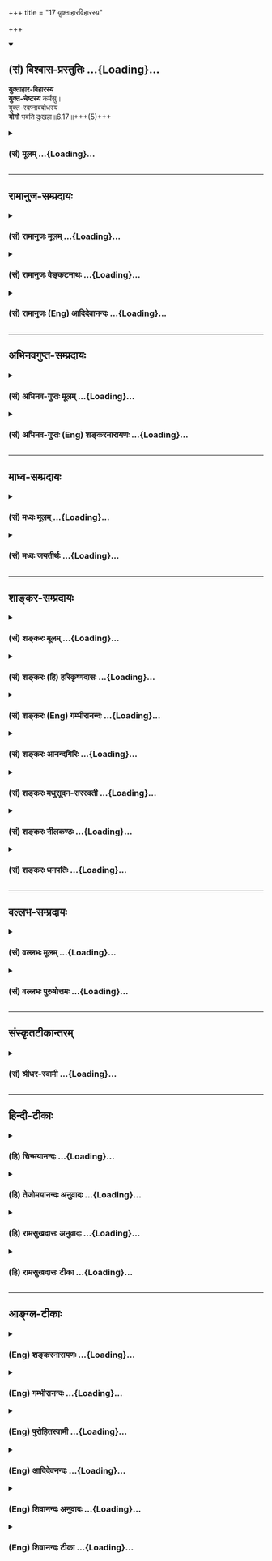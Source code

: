 +++
title = "17 युक्ताहारविहारस्य"

+++
<div class="js_include" newlevelforh1="2" title="(सं) विश्वास-प्रस्तुतिः" unfilled url="/purANam_vaiShNavam/mahAbhAratam/06-bhIShma-parva/03-bhagavad-gItA-parva/saMskRtam/vishvAsa-prastutiH/06_Atma-saMyama-yogaH_a/17_yuktAhAravihArasy.md">
<details open><summary><h2>(सं) विश्वास-प्रस्तुतिः ...{Loading}...</h2></summary>

**युक्ताहार-विहारस्य**  
**युक्त-चेष्टस्य** कर्मसु।  
युक्त-स्वप्नावबोधस्य  
**योगो** भवति दुःखहा॥6.17॥+++(5)+++
</details>
</div>
<div class="js_include collapsed" newlevelforh1="3" title="(सं) मूलम्" unfilled url="/purANam_vaiShNavam/mahAbhAratam/06-bhIShma-parva/03-bhagavad-gItA-parva/saMskRtam/mUlam/06_Atma-saMyama-yogaH_a/17_yuktAhAravihArasy.md">
<details><summary><h3>(सं) मूलम् ...{Loading}...</h3></summary>

युक्ताहारविहारस्य युक्तचेष्टस्य कर्मसु।  
युक्तस्वप्नावबोधस्य योगो भवति दुःखहा।।6.17।।
</details>
</div>


_________________
## रामानुज-सम्प्रदायः
<div class="js_include collapsed" newlevelforh1="3" title="(सं) रामानुजः मूलम्" unfilled url="/purANam_vaiShNavam/mahAbhAratam/06-bhIShma-parva/03-bhagavad-gItA-parva/saMskRtam/rAmAnujaH/mUlam/06_Atma-saMyama-yogaH_a/17_yuktAhAravihArasy.md">
<details><summary><h3>(सं) रामानुजः मूलम् ...{Loading}...</h3></summary>

।।6.17।। मिता**हारविहारस्य** मितायासस्य मित**स्वप्नावबोधस्य**
सकल**दुःखहा** बन्धनाशनो **योगः** संपन्नो **भवति।**

</details>
</div>
<div class="js_include collapsed" newlevelforh1="3" title="(सं) रामानुजः वेङ्कटनाथः" unfilled url="/purANam_vaiShNavam/mahAbhAratam/06-bhIShma-parva/03-bhagavad-gItA-parva/saMskRtam/rAmAnujaH/venkaTanAthaH/06_Atma-saMyama-yogaH_a/17_yuktAhAravihArasy.md">
<details><summary><h3>(सं) रामानुजः वेङ्कटनाथः ...{Loading}...</h3></summary>

।। 6.17उचितदेशप्रभृति परमात्मचिन्तनपर्यन्तं ह्यत्र योगोपकरणमेव
अतःअन्यदपीत्युक्तम्। योगोपकरणं योगोपकारकम्।
अत्यशनादेर्योगविरोधित्वंनात्यश्नतः इति श्लोकस्यार्थः। मिताहारादेस्तु
योगोपयुक्तत्वंयुक्ताहार इति श्लोकेनोच्यत इति व्यतिरेकतोऽन्वयतश्च एक
एवार्थः स्थिरीक्रियत इति विभागमभिप्रेत्याह अत्यशनेति। युक्ताहार इति
श्लोके विहारायासयोरपि उक्तत्वात् पूर्वत्रापि हि तावभिप्रेताविति
दर्शयितुंअतिविहाराविहारावत्यायासानायासावित्युक्तम्। जाग्रतः
इत्यत्राप्यतिरनुषञ्जनीयः।
पूर्वश्लोकोक्तातिशब्दप्रतियोगिकत्वाद्युक्तशब्दो मितपर
इत्यभिप्रायेणमिताहारेत्यादिकमुक्तम्। श्रूयते हि यद्ध्यात्मसम्मितमन्नं
तदवति तन्न हिनस्ति तद्यत्कनीयो न तदवति इति। स्मरन्ति चउदरस्यार्धमन्नस्य
तृतीयमुदकस्य तु। वायोः सच्चरणार्थं तु चतुर्थमवशेषयेत् इति। अतो
न्यूनाधिकादिसमस्तदोषराहित्यं युक्तशब्देनाभिप्रेतम्। द्वन्द्वात्पूर्वमपि
परमिव प्रत्येकमन्वेतव्यम्। विहारशब्दः सञ्चारपरः
तन्द्रीपरिहारार्थविनोदपरो वा। पारिशेष्यादौचित्याच्च चेष्टाशब्दार्थोऽत्र
श्रमहेतुरायासः। दुःखशब्दासङ्कोचाद्योगसामर्थ्याच्चसकलेति विशेषितम्।
तत्फलितमाह बन्धनाशन इति। एवंविधस्य योगो दुःखहा भवतीत्यन्वये योगस्य
पूर्वसिद्धताभ्रमः स्यात् तद्वयदासायसम्पन्नो भवतीत्युक्तम्।  
  

</details>
</div>
<div class="js_include collapsed" newlevelforh1="3" title="(सं) रामानुजः (Eng) आदिदेवानन्दः" unfilled url="/purANam_vaiShNavam/mahAbhAratam/06-bhIShma-parva/03-bhagavad-gItA-parva/saMskRtam/rAmAnujaH/english/AdidevAnandaH/06_Atma-saMyama-yogaH_a/17_yuktAhAravihArasy.md">
<details><summary><h3>(सं) रामानुजः (Eng) आदिदेवानन्दः ...{Loading}...</h3></summary>

6.17 The 'yoga which destroys all sorrows,' i.e., unties bondages, is successfully practised by him who is temperate in eating and recreation,
temperate in exertion, and temperate in sleep and vigil.

</details>
</div>


_________________
## अभिनवगुप्त-सम्प्रदायः
<div class="js_include collapsed" newlevelforh1="3" title="(सं) अभिनव-गुप्तः मूलम्" unfilled url="/purANam_vaiShNavam/mahAbhAratam/06-bhIShma-parva/03-bhagavad-gItA-parva/saMskRtam/abhinava-guptaH/mUlam/06_Atma-saMyama-yogaH_a/17_yuktAhAravihArasy.md">
<details><summary><h3>(सं) अभिनव-गुप्तः मूलम् ...{Loading}...</h3></summary>

।।6.16 6.17।। योगोऽस्तीति। युक्ताहारेति। आहारेषु +++(N योऽपि आहारेषु)+++
आह्रियमाणेषु विषयेषु +++(omits विषयेषु)+++। विहारः उपभोगाय प्रवृत्तिः +++(SK [n]
उपयोगाय प्रवृत्तिः)+++। तस्याश्च युक्तत्वं
नात्यन्तासक्तिर्नात्यन्तपरिवर्जनम्। एवं सर्वत्र। शिष्टं स्पष्टम्। जागरत
इत्यादि मुनेः प्रमाणत्वात्+++(N जाग्रत इति मनःप्रमाणत्वात्)+++ वेदवत्।
एवमन्यत्रापि।

</details>
</div>
<div class="js_include collapsed" newlevelforh1="3" title="(सं) अभिनव-गुप्तः (Eng) शङ्करनारायणः" unfilled url="/purANam_vaiShNavam/mahAbhAratam/06-bhIShma-parva/03-bhagavad-gItA-parva/saMskRtam/abhinava-guptaH/english/shankaranArAyaNaH/06_Atma-saMyama-yogaH_a/17_yuktAhAravihArasy.md">
<details><summary><h3>(सं) अभिनव-गुप्तः (Eng) शङ्करनारायणः ...{Loading}...</h3></summary>

6.16-17 Yogosti etc. Yuktahara etc. For foods : for sense-objects that
are being brought \[by sense-organs\]. Effort : activity for enjoying
\[them\]. Its appropriateness is neither to have unlimited indulgence,
nor to have unlimited abstention. The same is in all cases. The rest
\[of the text\] is clear. On the authority of the Sage \[Vyasa\], the
form jagaratah etc. \[may be viewed correct\] as those in the Vedic
literature. The same is in other similar instances also.

</details>
</div>


_________________
## माध्व-सम्प्रदायः
<div class="js_include collapsed" newlevelforh1="3" title="(सं) मध्वः मूलम्" unfilled url="/purANam_vaiShNavam/mahAbhAratam/06-bhIShma-parva/03-bhagavad-gItA-parva/saMskRtam/madhvaH/mUlam/06_Atma-saMyama-yogaH_a/17_yuktAhAravihArasy.md">
<details><summary><h3>(सं) मध्वः मूलम् ...{Loading}...</h3></summary>

।।6.17।। युक्ताहारविहारस्य सोपायाहारादेः। यावता श्रमाद्यभावो भवति
तावदाहारादेरित्यर्थः।

</details>
</div>
<div class="js_include collapsed" newlevelforh1="3" title="(सं) मध्वः जयतीर्थः" unfilled url="/purANam_vaiShNavam/mahAbhAratam/06-bhIShma-parva/03-bhagavad-gItA-parva/saMskRtam/madhvaH/jayatIrthaH/06_Atma-saMyama-yogaH_a/17_yuktAhAravihArasy.md">
<details><summary><h3>(सं) मध्वः जयतीर्थः ...{Loading}...</h3></summary>

।।6.16 6.17।। न चैकान्तमनश्नतः ৷৷. जाग्रतो नैव च इति
युञ्जानस्यानशनजागरणनिषेधः क्रियते स सर्वविषय इति प्रतीतिनिरासायार्थमाह
**अनशनादि**ति। कुतः इत्यतः शक्तस्य तद्विधानादित्याह **उक्तं ही**ति।
आमीलिताक्ष ईषन्निमीलिताक्षः शक्तस्त्विति सम्बन्धः। आहारादीनां केन
युक्तत्वं इत्यत आह **युक्ते**ति। उपायः समाधिः। समाधिर्हि धात्वर्थः।
तद्वत्ता च प्रत्ययार्थः। अतः सोपायेत्युक्तम्। आहारादेः सोपायत्वं नाम
कीदृशं इत्यत आह **यावते**ति। आदिपदेनेन्द्रियोत्सेकालस्यादेः सङ्ग्रहः।
उपायेन साहित्यं नाम तदविरोधित्वम्। तच्चैवम्भूतमित्यर्थः।

</details>
</div>


_________________
## शाङ्कर-सम्प्रदायः
<div class="js_include collapsed" newlevelforh1="3" title="(सं) शङ्करः मूलम्" unfilled url="/purANam_vaiShNavam/mahAbhAratam/06-bhIShma-parva/03-bhagavad-gItA-parva/saMskRtam/shankaraH/mUlam/06_Atma-saMyama-yogaH_a/17_yuktAhAravihArasy.md">
<details><summary><h3>(सं) शङ्करः मूलम् ...{Loading}...</h3></summary>

।।6.17।। **युक्ताहारविहारस्य** आह्रियते इति आहारः अन्नम् विहरणं विहारः
पादक्रमः तौ युक्तौ नियतपरिमाणौ यस्य सः युक्ताहारविहारः तस्य तथा
**युक्तचेष्टस्य** युक्ता नियता चेष्टा यस्य **कर्मसु** तस्य तथा
**युक्तस्वप्नावबोधस्य** युक्तौ स्वप्नश्च अवबोधश्च तौनियतकालौ यस्य तस्य
युक्त्ताहारविहारस्य युक्त्तचेष्टस्य कर्मसु युक्त्तस्वप्नावबोधस्य योगिनो
**योगो भवति दुःखहा** दुःखानि सर्वाणि हन्तीति दुःखहा सर्वसंसारदुःखक्षयकृत
योगः भवतीत्यर्थः।। अथ अधुना कदा युक्तो भवति इत्युच्यते

</details>
</div>
<div class="js_include collapsed" newlevelforh1="3" title="(सं) शङ्करः (हि) हरिकृष्णदासः" unfilled url="/purANam_vaiShNavam/mahAbhAratam/06-bhIShma-parva/03-bhagavad-gItA-parva/saMskRtam/shankaraH/hindI/harikRShNadAsaH/06_Atma-saMyama-yogaH_a/17_yuktAhAravihArasy.md">
<details><summary><h3>(सं) शङ्करः (हि) हरिकृष्णदासः ...{Loading}...</h3></summary>

।।6.17।। तो फिर योग कैसे सिद्ध होता है सो कहते हैं जो खाया जाय वह आहार
अर्थात् अन्न और चलनाफिरनारूप जो पैरोंकी क्रिया है वह विहार यह दोनों
जिसके नियमित परिमाणसे होते हैं और कर्मोंमें जिसकी चेष्टा नियमित परमाणसे
होती है जिसका सोना और जागना नियतकालमें यथायोग्य होता है ऐसे यथायोग्य
आहारविहारवाले और कर्मोंमें यथायोग्य चेष्टा करनेवाले तथा यथायोग्य सोने और
जागनेवाले योगीका दुःखनाशक योग सिद्ध हो जाता है। सब दुःखोंको हरनेवालेका
नाम दुःखहा है। ऐसा सब संसाररूप दुःखोंका नाश करनेवाला योग ( उस योगीका )
सिद्ध होता है यह अभिप्राय है।

</details>
</div>
<div class="js_include collapsed" newlevelforh1="3" title="(सं) शङ्करः (Eng) गम्भीरानन्दः" unfilled url="/purANam_vaiShNavam/mahAbhAratam/06-bhIShma-parva/03-bhagavad-gItA-parva/saMskRtam/shankaraH/english/gambhIrAnandaH/06_Atma-saMyama-yogaH_a/17_yuktAhAravihArasy.md">
<details><summary><h3>(सं) शङ्करः (Eng) गम्भीरानन्दः ...{Loading}...</h3></summary>

6.17 Yogah bhavati, Yoga becomes; duhkha-ha, a destroyer of sorrow-that
which destroys (hanti) all sorrows (duhkhani)-, i.e., Yoga destroys all
worldly sorrows; yukta-ahara-viharasya, of one whose eating and
movements are regulated- ahara (lit. food) means all that is gathered
in, \[According to the Commentator, ahara, which also means food,
includes mental 'food as well. See Ch. 7.26.2.-Tr.\] and vihara means
moving about, walking; one for whom these two are regulated (yukta) is
yukta-ahara-vihara-; and also yukta-cestasya, of one whose effort
(cesta) is moderate (yukta); karmasu, in works; similarly,
yukta-svapna-avabodhasya, of one whose sleep (svapna) and wakefulness
(avabodha) are temperate (yukta), have regulated periods. To him whose
eating and movements are regulated, whose effort in work is moderate,
whose sleep and wakefulness are temperate, Yoga becomes a destroyer of
sorrows. When does a man become concentrated; That is being presently
stated:

</details>
</div>
<div class="js_include collapsed" newlevelforh1="3" title="(सं) शङ्करः आनन्दगिरिः" unfilled url="/purANam_vaiShNavam/mahAbhAratam/06-bhIShma-parva/03-bhagavad-gItA-parva/saMskRtam/shankaraH/AnandagiriH/06_Atma-saMyama-yogaH_a/17_yuktAhAravihArasy.md">
<details><summary><h3>(सं) शङ्करः आनन्दगिरिः ...{Loading}...</h3></summary>

।।6.17।। आहारनिद्रादिनियमविरहिणो योगव्यतिरेकमुक्त्वा तन्नियमवतो
योगान्वयमन्वाचष्टे **कथं पुनरित्यादिना।** अन्नस्य
नियतत्वमर्धमशनस्येत्यादि विहारस्य नियतत्वं योजनान्न परं गच्छेदित्यादि
कर्मसु चेष्टाया नियतत्वं वाङ्नियमादि रात्रौ प्रथमतो दशघटिकापरिमिते काले
जागरणं मध्यतः स्वपनं पुनरपि दशघटिकापरिमिते जागरणमिति
स्वप्नावबोधयोर्नियतकालत्वम्। एवं प्रयतमानस्य योगिनो भवतो योगस्यफलमाह
**दुःखहेति।** सर्वाणीत्याध्यात्मिकादिभेदभिन्नानीत्यर्थः।
यथोक्तयोगमन्तरेणापि स्वप्नादौ दुःखनिवृत्तिरस्तीति विशिनष्टि **सर्वेति।**
विशुद्धविज्ञानद्वारेति शेषः।

</details>
</div>
<div class="js_include collapsed" newlevelforh1="3" title="(सं) शङ्करः मधुसूदन-सरस्वती" unfilled url="/purANam_vaiShNavam/mahAbhAratam/06-bhIShma-parva/03-bhagavad-gItA-parva/saMskRtam/shankaraH/madhusUdana-sarasvatI/06_Atma-saMyama-yogaH_a/17_yuktAhAravihArasy.md">
<details><summary><h3>(सं) शङ्करः मधुसूदन-सरस्वती ...{Loading}...</h3></summary>

।।6.17।। एवमाहारादिनियमविरहिणो योगव्यतिरेकमुक्त्वा तन्नियमवतो योगान्वयमाह
आह्नियत इत्याहारोऽन्नं विहरणं विहारः पादश्रमः तौ युक्तौ नियतपरिमाणौ
यस्य। तथाऽन्येष्वपि प्रणवजपोपनिषदावर्तनादिषु कर्मसु युक्ता नियतकाला
चेष्टा यस्य तथा स्वप्नो निद्रा अवबोधो जागरणं तौ युक्तौ नियतकालौ यस्य
तस्य योगो भवति साधनपाटवात्समाधिः सिध्यति नान्यस्य। एवं प्रयत्नविशेषेण
संपादितो योगः किंफल इति तत्राह दुःखहेति।
सर्वसंसारदुःखकारणाविद्योन्मूलनहेतुब्रह्मविद्योत्पादकत्वात्समूलसर्वदुःखनिवृत्तिहेतुरित्यर्थः।
अत्राहारस्य नियतत्वम्अर्धमशनस्य सव्यञ्जनस्य तृतीयमुदकस्य तु। वायोः
संचरणार्थं तु चतुर्थमवशेषयेत्।। इत्यादि प्रागुक्तम्। विहारस्य
नियतत्वंयोजनान्न परं गच्छेत् इत्यादि। कर्मसु चेष्टाया नियतत्वं
वागादिचापलपरित्यागः। रात्रेर्विभागत्रयं कृत्वा प्रथमान्त्ययोर्जागरणं
मध्ये स्वपनमिति स्वप्नावबोधयोर्नियतकालत्वम्। एवमन्येऽपि योगशास्त्रोक्ता
नियमा द्रष्टव्याः।

</details>
</div>
<div class="js_include collapsed" newlevelforh1="3" title="(सं) शङ्करः नीलकण्ठः" unfilled url="/purANam_vaiShNavam/mahAbhAratam/06-bhIShma-parva/03-bhagavad-gItA-parva/saMskRtam/shankaraH/nIlakaNThaH/06_Atma-saMyama-yogaH_a/17_yuktAhAravihArasy.md">
<details><summary><h3>(सं) शङ्करः नीलकण्ठः ...{Loading}...</h3></summary>

।।6.17।। युक्ताः परिमिता आहारादयो यस्य स तथा।

</details>
</div>
<div class="js_include collapsed" newlevelforh1="3" title="(सं) शङ्करः धनपतिः" unfilled url="/purANam_vaiShNavam/mahAbhAratam/06-bhIShma-parva/03-bhagavad-gItA-parva/saMskRtam/shankaraH/dhanapatiH/06_Atma-saMyama-yogaH_a/17_yuktAhAravihArasy.md">
<details><summary><h3>(सं) शङ्करः धनपतिः ...{Loading}...</h3></summary>

।।6.17।। अन्वयमाह **युक्तेति।** आह्वियत इत्याहारः अन्नं विहरणं विहारः
पादकमस्तौ युक्तौ नियतपरिमाणौ यस्यान्नस्य युक्तत्वमुक्तमेव पादक्रमस्य
नियतत्वं तु योजनान्न परं गच्छेदित्युक्तरुपम्। तथा कर्मस्वितरव्यापारेषु
युक्ता नियता चेष्टा यस्य सः तथा युक्तौ स्वप्नाबोधौ निद्राजागरौ
रात्रेराद्यन्तभागयोर्जागरो मध्ये निद्रेत्येवं नियतकालौ यस्य तस्य योगिनो
योगो दुःखहा ज्ञानप्राप्त्या सर्वानर्थमूलभूताविद्यानिवृत्त्या
सर्वसंसारदुःखक्षयकृद्भवतीत्यर्थः।

</details>
</div>


_________________
## वल्लभ-सम्प्रदायः
<div class="js_include collapsed" newlevelforh1="3" title="(सं) वल्लभः मूलम्" unfilled url="/purANam_vaiShNavam/mahAbhAratam/06-bhIShma-parva/03-bhagavad-gItA-parva/saMskRtam/vallabhaH/mUlam/06_Atma-saMyama-yogaH_a/17_yuktAhAravihArasy.md">
<details><summary><h3>(सं) वल्लभः मूलम् ...{Loading}...</h3></summary>

।।6.16 6.17।। तमेव परावृत्त्या द्रढयति नात्यश्नत इति स्पष्टम्। किन्तु
युक्ताहारविहारस्य योगो दुःखहा भवति।

</details>
</div>
<div class="js_include collapsed" newlevelforh1="3" title="(सं) वल्लभः पुरुषोत्तमः" unfilled url="/purANam_vaiShNavam/mahAbhAratam/06-bhIShma-parva/03-bhagavad-gItA-parva/saMskRtam/vallabhaH/puruShottamaH/06_Atma-saMyama-yogaH_a/17_yuktAhAravihArasy.md">
<details><summary><h3>(सं) वल्लभः पुरुषोत्तमः ...{Loading}...</h3></summary>

  
  
।।6.17।। यत एतादृशस्य योगो न भवतीत्यतो यथा योगसिद्धिः स्यात्तथोपायमाह
युक्ताहारेति। युक्त आहारो विहारश्च यस्य भगवत्सेवार्थदेहपोषार्थं प्रसादं
भुञ्जानस्य भगवत्सेवार्थानुकरणात्मककर्मसु प्रातरारभ्य स्नापानकादिरूपेषु
नियुक्ता भगवदर्थैकरूपा चेष्टा यस्य युक्तौ स्वप्नावबोधौ
भगवद्विश्रामोत्तरक्षणे सेवायां देहालस्यनिवारणार्थं स्वापः
सेवासामग्रीसम्पादनादिष्ववबोधः एतादृशौ तौ यस्य। तस्य योगो भावात्मको
मत्सङ्गात्मको दुःखहा तद्भावाभावतापादिहर्ता भवतीत्यर्थः।  
  

</details>
</div>


_________________
## संस्कृतटीकान्तरम्
<div class="js_include collapsed" newlevelforh1="3" title="(सं) श्रीधर-स्वामी" unfilled url="/purANam_vaiShNavam/mahAbhAratam/06-bhIShma-parva/03-bhagavad-gItA-parva/saMskRtam/shrIdhara-svAmI/06_Atma-saMyama-yogaH_a/17_yuktAhAravihArasy.md">
<details><summary><h3>(सं) श्रीधर-स्वामी ...{Loading}...</h3></summary>

।।6.17।। तर्हि कथंभूतस्य योगो भवतीत्यत आह **युक्तेति।** युक्तो नियत आहारो
विहारश्च गतिर्यस्य कर्मसु कार्येषु युक्ता नियतैव चेष्टा यस्य युक्तौ
नियतौ स्वप्नावबोधौ निद्राजागरौ यस्य तस्य दुःखनिवर्तको योगो भवति सिध्यति।

</details>
</div>


_________________
## हिन्दी-टीकाः
<div class="js_include collapsed" newlevelforh1="3" title="(हि) चिन्मयानन्दः" unfilled url="/purANam_vaiShNavam/mahAbhAratam/06-bhIShma-parva/03-bhagavad-gItA-parva/hindI/chinmayAnandaH/06_Atma-saMyama-yogaH_a/17_yuktAhAravihArasy.md">
<details><summary><h3>(हि) चिन्मयानन्दः ...{Loading}...</h3></summary>

।।6.17।। इस श्लोक में वर्णित नियमों का जीवन में पालन करने से ध्यान का
अभ्यास सहज सुलभ हो जाता है। आहारविहारादि में संयम रखने पर भगवान् विशेष
बल देते हैं। आत्मसंयम के श्रेष्ठ जीवन का वर्णन करने में जिन शब्दों का
प्रयोग किया गया है उनका भाव गम्भीर है और अर्थ व्यापक। साधारणत साधक
निस्वार्थ कर्म को यह समझ कर अपनाते हैं कि यह कर्मपालन ही उन्हें
आध्यात्मिक जीवन की योग्यता प्रदान करेगा। मुझे ऐसे अनेक साधक मिले हैं जो
अपने ही प्रारम्भ किये गये कर्मों में इतना अधिक उलझ गये हैं कि वे उनसे
बाहर निकल ही नहीं पाते। इस प्रकार स्वनिर्मित जाल से बचने का उपाय इस
श्लोक में दर्शाया गया है। अपना कार्यक्षेत्र चुनने में विवेक का उपयोग करना
ही चाहिए परन्तु तत्पश्चात् यह भी आवश्यक है कि हमारे प्रयत्न यथायोग्य
हों। किसी श्रेष्ठ कर्म का चयन करने के पश्चात् यदि हम उसी मे उलझ जायँ तो
वासनाक्षय के स्थान पर नवीन वासनाओं की निर्मिति की संभावना ही अधिक रहेगी।
और तब हो सकता है कि कर्मों की थकान एवं विक्षेपों के कारण हम नीचे पशुत्व
की श्रेणी में गिर सकते हैं। स्वप्न और अवबोध का सामान्य अर्थ क्रमश
निद्रावस्था और जाग्रतअवस्था है। परन्तु इनमें एक अन्य गम्भीर अर्थ भी
निहित है। उपनिषदों में पारमार्थिक सत्य के अज्ञान की अवस्था को निद्रा कहा
गया है तथा उस अज्ञान के कारण प्रतीति और अनुभव में आनेवाली अवस्था को
स्वप्न कहा गया है जिसमें हमारी जाग्रत अवस्था और स्वप्नावस्था दोनों ही
सम्मिलित हैं। इस दृष्टि से वास्तविक अवबोध की स्थिति तो तत्त्व के यथार्थ
ज्ञान की ही कही जा सकती है। अत इस श्लोक में कथित स्वप्न और अवबोध का अर्थ
है जीव की जाग्रत अवस्था तथा ध्यानाभ्यास की अवस्था। इन दोनों में युक्त
रहने का अर्थ यह होगा कि दैनिक कार्यकलापों में तो साधक को संयमित होना ही
चाहिये तथा उसी प्रकार प्रारम्भ में ध्यानाभ्यास में भी मन को बलपूर्वक
शान्त करके दीर्घ काल तक उस स्थिति में रहने का प्रयत्न्ा नहीं करना
चाहिये। ऐसा करने से थकान के कारण ध्यान में मन की रुचि कम हो सकती
है। समस्त दुखों का नाश करने की सार्मथ्य ध्यान योग में होने के कारण इसका
नित्य अभ्यास करना चाहिए। कब यह साधक युक्त बन जाता है उत्तर है

</details>
</div>
<div class="js_include collapsed" newlevelforh1="3" title="(हि) तेजोमयानन्दः अनुवादः" unfilled url="/purANam_vaiShNavam/mahAbhAratam/06-bhIShma-parva/03-bhagavad-gItA-parva/hindI/tejomayAnandaH/anuvAdaH/06_Atma-saMyama-yogaH_a/17_yuktAhAravihArasy.md">
<details><summary><h3>(हि) तेजोमयानन्दः अनुवादः ...{Loading}...</h3></summary>

।।6.17।। उस पुरुष के लिए योग दु:खनाशक होता है, जो युक्त आहार और विहार
करने वाला है, यथायोग्य चेष्टा करने वाला है और परिमित शयन और जागरण करने
वाला है।।

</details>
</div>
<div class="js_include collapsed" newlevelforh1="3" title="(हि) रामसुखदासः अनुवादः" unfilled url="/purANam_vaiShNavam/mahAbhAratam/06-bhIShma-parva/03-bhagavad-gItA-parva/hindI/rAmasukhadAsaH/anuvAdaH/06_Atma-saMyama-yogaH_a/17_yuktAhAravihArasy.md">
<details><summary><h3>(हि) रामसुखदासः अनुवादः ...{Loading}...</h3></summary>

।।6.17।। दुःखोंका नाश करनेवाला योग तो यथायोग्य आहार और विहार करनेवालेका,
कर्मोंमें यथायोग्य चेष्टा करनेवालेका तथा यथायोग्य सोने और जागनेवालेका ही
सिद्ध होता है।

</details>
</div>
<div class="js_include collapsed" newlevelforh1="3" title="(हि) रामसुखदासः टीका" unfilled url="/purANam_vaiShNavam/mahAbhAratam/06-bhIShma-parva/03-bhagavad-gItA-parva/hindI/rAmasukhadAsaH/TIkA/06_Atma-saMyama-yogaH_a/17_yuktAhAravihArasy.md">
<details><summary><h3>(हि) रामसुखदासः टीका ...{Loading}...</h3></summary>

।।6.17।।***व्याख्या--*****युक्ताहारविहारस्य--**भोजन सत्य और
न्यायपूर्वक कमाये हुए धनका हो, सात्त्विक हो, अपवित्र न हो। भोजन
स्वादबुद्धि और पुष्टिबुद्धिसे न किया जाय, प्रत्युत साधनबुद्धिसे किया
जाय। भोजन धर्मशास्त्र और आयुर्वेदकी दृष्टिसे किया जाय तथा उतना ही किया
जाय, जितना सुगमतासे पच सके। भोजन शरीरके अनुकूल हो तथा वह हलका और थोड़ी
मात्रामें (खुराकसे थोड़ा कम) हो--ऐसा भोजन करनेवाला ही युक्त (यथोचित)
आहार करनेवाला है। विहार भी यथायोग्य हो अर्थात् ज्यादा घूमनाफिरना न हो
प्रत्युत स्वास्थ्यके लिये जैसा हितकर हो, वैसा ही घूमना-फिरना हो।
व्यायाम, योगासन आदि भी न तो अधिक मात्रामें किये जायँ और न उनका अभाव ही
हो। ये सभी यथायोग्य हों। ऐसा करनेवालोंको यहाँ युक्त-विहार करनेवाला बताया
गया है।

</details>
</div>


_________________
## आङ्ग्ल-टीकाः
<div class="js_include collapsed" newlevelforh1="3" title="(Eng) शङ्करनारायणः" unfilled url="/purANam_vaiShNavam/mahAbhAratam/06-bhIShma-parva/03-bhagavad-gItA-parva/english/shankaranArAyaNaH/06_Atma-saMyama-yogaH_a/17_yuktAhAravihArasy.md">
<details><summary><h3>(Eng) शङ्करनारायणः ...{Loading}...</h3></summary>

6.17. The Yoga becomes a misery-killer for him whose effort for food is appropriate, exertion in activities is proper, and sleep and waking are proportionate.

</details>
</div>
<div class="js_include collapsed" newlevelforh1="3" title="(Eng) गम्भीरानन्दः" unfilled url="/purANam_vaiShNavam/mahAbhAratam/06-bhIShma-parva/03-bhagavad-gItA-parva/english/gambhIrAnandaH/06_Atma-saMyama-yogaH_a/17_yuktAhAravihArasy.md">
<details><summary><h3>(Eng) गम्भीरानन्दः ...{Loading}...</h3></summary>

6.17 Yoga becomes a destroyer of sorrow of one whose eating and movements are regulated, whose effort in works is moderate, and whose sleep and wakefulness are temperate.

</details>
</div>
<div class="js_include collapsed" newlevelforh1="3" title="(Eng) पुरोहितस्वामी" unfilled url="/purANam_vaiShNavam/mahAbhAratam/06-bhIShma-parva/03-bhagavad-gItA-parva/english/purohitasvAmI/06_Atma-saMyama-yogaH_a/17_yuktAhAravihArasy.md">
<details><summary><h3>(Eng) पुरोहितस्वामी ...{Loading}...</h3></summary>

6.17 But for him who regulates his food and recreation, who is balanced in action, in sleep and in waking, it shall dispel all unhappiness.

</details>
</div>
<div class="js_include collapsed" newlevelforh1="3" title="(Eng) आदिदेवनन्दः" unfilled url="/purANam_vaiShNavam/mahAbhAratam/06-bhIShma-parva/03-bhagavad-gItA-parva/english/AdidevanandaH/06_Atma-saMyama-yogaH_a/17_yuktAhAravihArasy.md">
<details><summary><h3>(Eng) आदिदेवनन्दः ...{Loading}...</h3></summary>

6.17 Yoga becomes the destroyer of sorrows to him who is temperate in food and recreation, who is temperate in actions, who is temperate in sleep and wakefulness.

</details>
</div>
<div class="js_include collapsed" newlevelforh1="3" title="(Eng) शिवानन्दः अनुवादः" unfilled url="/purANam_vaiShNavam/mahAbhAratam/06-bhIShma-parva/03-bhagavad-gItA-parva/english/shivAnandaH/anuvAdaH/06_Atma-saMyama-yogaH_a/17_yuktAhAravihArasy.md">
<details><summary><h3>(Eng) शिवानन्दः अनुवादः ...{Loading}...</h3></summary>

6.17 Yoga becomes the destroyer of pain for him who is moderate in eating and recreation (such as walking, etc.), who is moderate in exertion in actions, who is moderate in sleep and wakefulness.

</details>
</div>
<div class="js_include collapsed" newlevelforh1="3" title="(Eng) शिवानन्दः टीका" unfilled url="/purANam_vaiShNavam/mahAbhAratam/06-bhIShma-parva/03-bhagavad-gItA-parva/english/shivAnandaH/TIkA/06_Atma-saMyama-yogaH_a/17_yuktAhAravihArasy.md">
<details><summary><h3>(Eng) शिवानन्दः टीका ...{Loading}...</h3></summary>

6.17 युक्ताहारविहारस्य of one who is moderate in eating and recreation
(such as walking; etc.); युक्तचेष्टस्य कर्मसु of one who is moderate in exertion in actions; युक्तस्वप्नावबोधस्य of one who is moderate in sleep and wakefulness; योगः Yoga; भवति becomes; दुःखहा the destroyer of pain.Commentary In this verse the Lord prescribes for the student of Yoga; diet; recreation and th like. The student of Yoga should always adopt the happy medium or the middle course. Lord Buddha went to the extremes in the beginning in matters of food; drink; etc. He was very abstemious and became extremely weak. He tortured his body very much.
Therefore he was not able to attain to success in Yoga. Too much of austerity is not necessary for Selfrealisation. This is condemned by the Lord in chapter XVII; verses 5 and 6. Austerity should not mean selftorture. Then it becomes diabolical. The Buddi Yoga of Krishna is a wise approach to austerity. Some aspirants take asceticism as the goal it is only the means but not the end. The nervous system is extremely,sensitive. It responds even to very slight changes and causes distraction of the mind. It is; therefore; very necessary that you should lead a very regulated and disciplined life and should be moderate in food; sleep and recreation. Take measured food. Sleep and wake up at the prescribed time. Sleeo at 9 or 10 p.m. and get up at 3 or 4 a.m.
Only then will you attain to success in Yoga which will kill all sorts or pains and sorrows of this life.

</details>
</div>
